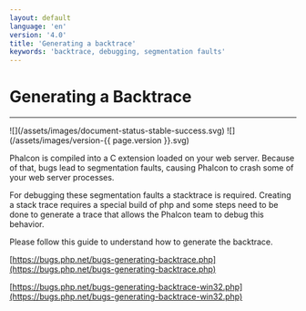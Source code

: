 ```yaml
---
layout: default
language: 'en'
version: '4.0'
title: 'Generating a backtrace'
keywords: 'backtrace, debugging, segmentation faults'
---
```

# Generating a Backtrace
<hr/>
![](/assets/images/document-status-stable-success.svg) ![](/assets/images/version-{{ page.version }}.svg)

Phalcon is compiled into a C extension loaded on your web server. Because of that, bugs lead to segmentation faults, causing Phalcon to crash some of your web server processes. 

For debugging these segmentation faults a stacktrace is required. Creating a stack trace requires a special build of php and some steps need to be done to generate a trace that allows the Phalcon team to debug this behavior. 

Please follow this guide to understand how to generate the backtrace.

[https://bugs.php.net/bugs-generating-backtrace.php](https://bugs.php.net/bugs-generating-backtrace.php)

[https://bugs.php.net/bugs-generating-backtrace-win32.php](https://bugs.php.net/bugs-generating-backtrace-win32.php)

